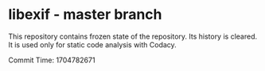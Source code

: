 # libexif - master branch

This repository contains frozen state of the repository.
Its history is cleared. It is used only for static code
analysis with Codacy.

Commit Time: 1704782671